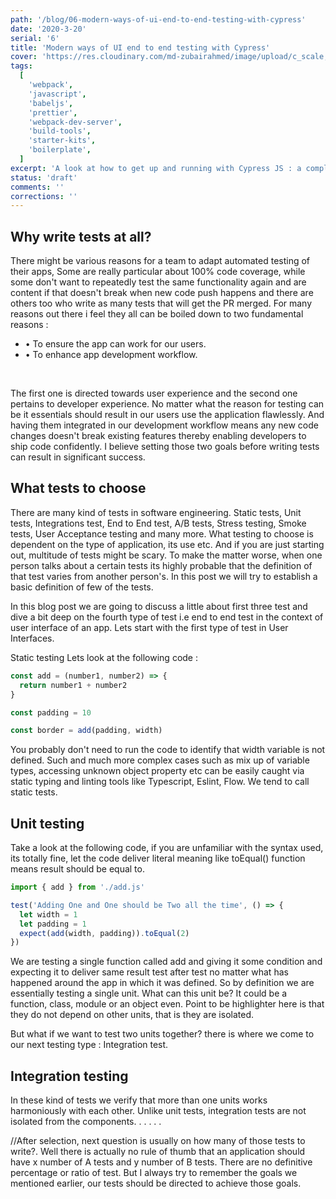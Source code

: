 ```yaml
---
path: '/blog/06-modern-ways-of-ui-end-to-end-testing-with-cypress'
date: '2020-3-20'
serial: '6'
title: 'Modern ways of UI end to end testing with Cypress'
cover: 'https://res.cloudinary.com/md-zubairahmed/image/upload/c_scale,w_400/v1562127221/toa-heftiba-ZWKNDOjwito-unsplash_lf5nub.jpg'
tags:
  [
    'webpack',
    'javascript',
    'babeljs',
    'prettier',
    'webpack-dev-server',
    'build-tools',
    'starter-kits',
    'boilerplate',
  ]
excerpt: 'A look at how to get up and running with Cypress JS : a complete end to end testing tool that can help you sleep better at friday night knowing you deployed your app to production earlier that day'
status: 'draft'
comments: ''
corrections: ''
---
```


## Why write tests at all?

There might be various reasons for a team to adapt automated testing of their apps, Some are really particular about 100% code coverage, while some don't want to repeatedly test the same functionality again and are content if that doesn't break when new code push happens and there are others too who write as many tests that will get the PR merged. For many reasons out there i feel they all can be boiled down to two fundamental reasons :

- &#8226; To ensure the app can work for our users.
- &#8226; To enhance app development workflow.

<br/>

The first one is directed towards user experience and the second one pertains to developer experience. No matter what the reason for testing can be it essentials should result in our users use the application flawlessly. And having them integrated in our development workflow means any new code changes doesn't break existing features thereby enabling developers to ship code confidently. I believe setting those two goals before writing tests can result in significant success.

## What tests to choose

There are many kind of tests in software engineering. Static tests, Unit tests, Integrations test, End to End test, A/B tests, Stress testing, Smoke tests, User Acceptance testing and many more. What testing to choose is dependent on the type of application, its use etc. And if you are just starting out, multitude of tests might be scary. To make the matter worse, when one person talks about a certain tests its highly probable that the definition of that test varies from another person's. In this post we will try to establish a basic definition of few of the tests.

In this blog post we are going to discuss a little about first three test and dive a bit deep on the fourth type of test i.e end to end test in the context of user interface of an app. Lets start with the first type of test in User Interfaces.

Static testing
Lets look at the following code :

```js
const add = (number1, number2) => {
  return number1 + number2
}

const padding = 10

const border = add(padding, width)
```

You probably don't need to run the code to identify that width variable is not defined. Such and much more complex cases such as mix up of variable types, accessing unknown object property etc can be easily caught via static typing and linting tools like Typescript, Eslint, Flow. We tend to call static tests.

## Unit testing

Take a look at the following code, if you are unfamiliar with the syntax used, its totally fine, let the code deliver literal meaning like toEqual() function means result should be equal to.

```js
import { add } from './add.js'

test('Adding One and One should be Two all the time', () => {
  let width = 1
  let padding = 1
  expect(add(width, padding)).toEqual(2)
})
```

We are testing a single function called add and giving it some condition and expecting it to deliver same result test after test no matter what has happened around the app in which it was defined. So by definition we are essentially testing a single unit. What can this unit be? It could be a function, class, module or an object even. Point to be highlighter here is that they do not depend on other units, that is they are isolated.

But what if we want to test two units together? there is where we come to our next testing type : Integration test.

## Integration testing

In these kind of tests we verify that more than one units works harmoniously with each other. Unlike unit tests, integration tests are not isolated from the components.
.
.
.
.
.

//After selection, next question is usually on how many of those tests to write?. Well there is actually no rule of thumb that an application should have x number of A tests and y number of B tests. There are no definitive percentage or ratio of test. But I always try to remember the goals we mentioned earlier, our tests should be directed to achieve those goals.
